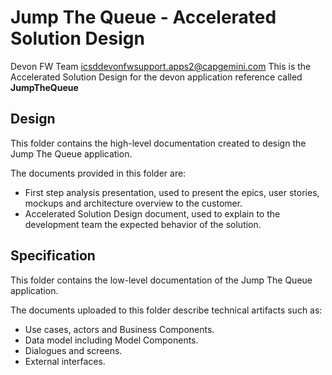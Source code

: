 # Jump The Queue - Accelerated Solution Design

Devon FW Team icsddevonfwsupport.apps2@capgemini.com
This is the Accelerated Solution Design for the devon application reference called **JumpTheQueue**

## Design

This folder contains the high-level documentation created to design the Jump The Queue application.

The documents provided in this folder are:
  - First step analysis presentation, used to present the epics, user stories, mockups and architecture overview to the customer. 
  - Accelerated Solution Design document, used to explain to the development team the expected behavior of the solution. 


## Specification

This folder contains the low-level documentation of the Jump The Queue application. 

The documents uploaded to this folder describe technical artifacts such as:
  - Use cases, actors and Business Components. 
  - Data model including Model Components.
  - Dialogues and screens. 
  - External interfaces.


